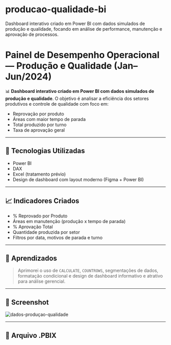 # producao-qualidade-bi
Dashboard interativo criado em Power BI com dados simulados de produção e qualidade, focando em análise de performance, manutenção e aprovação de processos.
# Painel de Desempenho Operacional — Produção e Qualidade (Jan–Jun/2024)

📊 **Dashboard interativo criado em Power BI com dados simulados de produção e qualidade**. O objetivo é analisar a eficiência dos setores produtivos e controle de qualidade com foco em:

- Reprovação por produto
- Áreas com maior tempo de parada
- Total produzido por turno
- Taxa de aprovação geral

---

## 🔧 Tecnologias Utilizadas
- Power BI
- DAX
- Excel (tratamento prévio)
- Design de dashboard com layout moderno (Figma + Power BI)

---

## 📈 Indicadores Criados
- % Reprovado por Produto
- Áreas em manutenção (produção x tempo de parada)
- % Aprovação Total
- Quantidade produzida por setor
- Filtros por data, motivos de parada e turno

---

## 🧠 Aprendizados
> Aprimorei o uso de `CALCULATE`, `COUNTROWS`, segmentações de dados, formatação condicional e design de dashboard informativo e atrativo para análise gerencial.

---

## 📸 Screenshot

![dados-produçao-qualidade](https://github.com/user-attachments/assets/89a4ae46-a5c0-4f03-9cd9-57a851ae1e7c)

---

## 📁 Arquivo .PBIX


